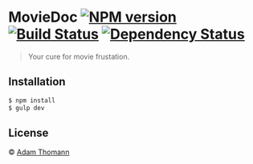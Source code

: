 # MovieDoc [![NPM version][npm-image]][npm-url] [![Build Status][travis-image]][travis-url] [![Dependency Status][daviddm-image]][daviddm-url]
> Your cure for movie frustation.

## Installation

```sh
$ npm install
$ gulp dev
```

## License

 © [Adam Thomann](http://adamthomann.com)


[npm-image]: https://badge.fury.io/js/MovieDoc.svg
[npm-url]: https://npmjs.org/package/MovieDoc
[travis-image]: https://travis-ci.org/athomann/MovieDoc.svg?branch=master
[travis-url]: https://travis-ci.org/athomann/MovieDoc
[daviddm-image]: https://david-dm.org/athomann/MovieDoc.svg?theme=shields.io
[daviddm-url]: https://david-dm.org/athomann/MovieDoc
